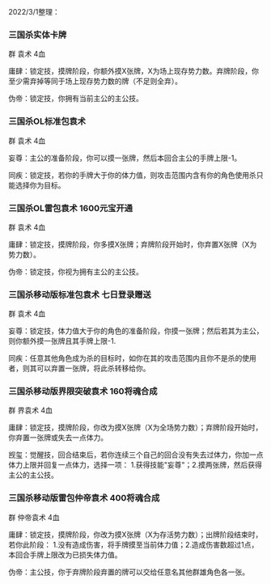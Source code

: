 2022/3/1整理：

### 三国杀实体卡牌

群 袁术 4血

庸肆：锁定技，摸牌阶段，你额外摸X张牌，X为场上现存势力数。弃牌阶段，你至少需弃掉等同于场上现存势力数的牌（不足则全弃）。

伪帝：锁定技，你拥有当前主公的主公技。

### 三国杀OL标准包袁术

群 袁术 4血

妄尊：主公的准备阶段，你可以摸一张牌，然后本回合主公的手牌上限-1。

同疾：锁定技，若你的手牌大于你的体力值，则攻击范围内含有你的角色使用杀只能选择你为目标。

### 三国杀OL雷包袁术 1600元宝开通

群 袁术 4血

庸肆：锁定技，摸牌阶段，你多摸X张牌；弃牌阶段开始时，你弃置X张牌（X为势力数）。

伪帝：锁定技，你视为拥有主公的主公技。

### 三国杀移动版标准包袁术 七日登录赠送

群 袁术 4血

妄尊：锁定技，体力值大于你的角色的准备阶段，你摸一张牌；然后若其为主公，则你额外摸一张牌且其手牌上限-1.

同疾：任意其他角色成为杀的目标时，如你在其的攻击范围内且你不是杀的使用者，则其可以弃置一张牌，将此杀转移给你。

### 三国杀移动版界限突破袁术 160将魂合成

群 界袁术 4血

庸肆：锁定技，摸牌阶段，你改为摸X张牌（X为全场势力数）；弃牌阶段开始时，你弃置一张牌或失去一点体力。

觊玺：觉醒技，回合结束后，若你连续三个自己的回合没有失去过体力，你加一点体力上限并回复一点体力，选择一项：
1.获得技能"妄尊"；2.摸两张牌，然后获得主公的主公技。

### 三国杀移动版雷包仲帝袁术 400将魂合成

群 仲帝袁术 4血

庸肆：锁定技，摸牌阶段，你改为摸X张牌（X为存活势力数）；出牌阶段结束时，若你此阶段：
1.没有造成伤害，将手牌摸至当前体力值；2.造成伤害数超过1点，本回合手牌上限改为已损失体力值。

伪帝：主公技，你于弃牌阶段弃置的牌可以交给任意名其他群雄角色各一张。

